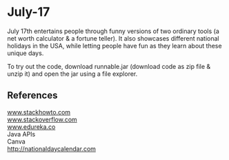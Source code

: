 # July-17
July 17th entertains people through funny versions of two ordinary tools (a net worth calculator &amp; a fortune teller). It also showcases different national holidays in the USA, while letting people have fun as they learn about these unique days. <br />

To try out the code, download runnable.jar (download code as zip file & unzip it) and open the jar using a file explorer. 

## References 
www.stackhowto.com <br />
www.stackoverflow.com <br />
www.edureka.co <br />
Java APIs <br />
Canva <br />
http://nationaldaycalendar.com
